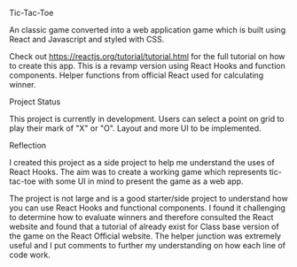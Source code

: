 Tic-Tac-Toe

An classic game converted into a web application game which is built using React and Javascript and styled with CSS. 

Check out https://reactjs.org/tutorial/tutorial.html for the full tutorial on how to create this app. This is a revamp version using React Hooks and function components. Helper functions from official React used for calculating winner.

Project Status

This project is currently in development. Users can select a point on grid to play their mark of "X" or "O". Layout and more UI to be implemented.

Reflection

I created this project as a side project to help me understand the uses of React Hooks. The aim was to create a working game which represents tic-tac-toe with some UI in mind to present the game as a web app.

The project is not large and is a good starter/side project to understand how you can use React Hooks and functional components. I found it challenging to determine how to evaluate winners and therefore consulted the React website and found that a tutorial of already exist for Class base version of the game on the React Official website. The helper junction was extremely useful and I put comments to further my understanding on how each line of code work.

